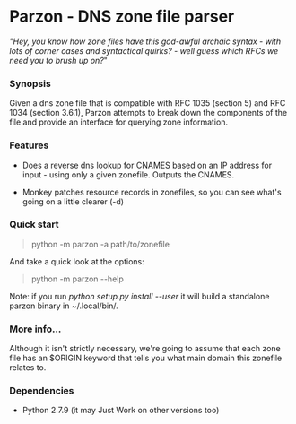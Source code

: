 # Parzon - DNS zone file parser

*"Hey, you know how zone files have this god-awful archaic syntax - with lots of
corner cases and syntactical quirks? - well guess which RFCs we need you to brush up on?*"


### Synopsis

Given a dns zone file that is compatible with RFC 1035 (section 5) and RFC 1034 (section 3.6.1), Parzon
attempts to break down the components of the file and provide an interface for querying zone information.


### Features

* Does a reverse dns lookup for CNAMES based on an IP address for input - using only a given zonefile.
  Outputs the CNAMES.

* Monkey patches resource records in zonefiles, so you can see what's going on a little clearer (-d)


### Quick start

> python -m parzon -a <IPADDRESS> path/to/zonefile

And take a quick look at the options:

> python -m parzon --help

Note: if you run *python setup.py install --user* it will build a standalone
parzon binary in ~/.local/bin/.


### More info...

Although it isn't strictly necessary, we're going to assume that each zone file has an $ORIGIN keyword
that tells you what main domain this zonefile relates to.


### Dependencies

* Python 2.7.9 (it may Just Work on other versions too)

